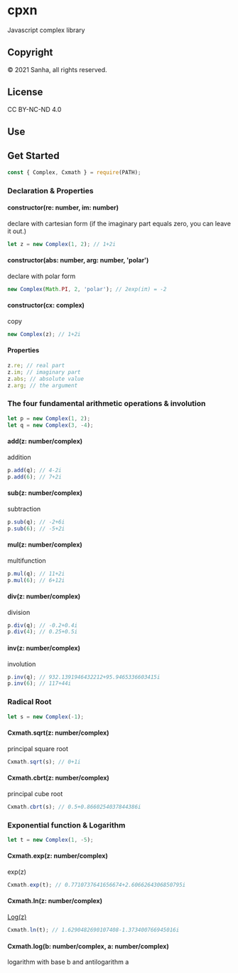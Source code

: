 # cpxn
Javascript complex library

## Copyright
&copy; 2021 Sanha, all rights reserved.

## License
CC BY-NC-ND 4.0

## Use

## Get Started
```javascript
const { Complex, Cxmath } = require(PATH);

```
### Declaration & Properties
#### constructor(re: number, im: number)
declare with cartesian form (if the imaginary part equals zero, you can leave it out.)
```javascript
let z = new Complex(1, 2); // 1+2i
```
#### constructor(abs: number, arg: number, 'polar')
declare with polar form
```javascript
new Complex(Math.PI, 2, 'polar'); // 2exp(iπ) = -2
```

#### constructor(cx: complex)
copy
```javascript
new Complex(z); // 1+2i
```

#### Properties
```javascript
z.re; // real part
z.im; // imaginary part
z.abs; // absolute value
z.arg; // the argument
```

### The four fundamental arithmetic operations & involution
```javascript
let p = new Complex(1, 2);
let q = new Complex(3, -4);
```
#### add(z: number/complex)
addition
```javascript
p.add(q); // 4-2i
p.add(6); // 7+2i
```

#### sub(z: number/complex)
subtraction
```javascript
p.sub(q); // -2+6i
p.sub(6); // -5+2i
```

#### mul(z: number/complex)
multifunction
```javascript
p.mul(q); // 11+2i
p.mul(6); // 6+12i
```

#### div(z: number/complex)
division
```javascript
p.div(q); // -0.2+0.4i
p.div(4); // 0.25+0.5i
```

#### inv(z: number/complex)
involution
```javascript
p.inv(q); // 932.1391946432212+95.9465336603415i
p.inv(6); // 117+44i
```

### Radical Root
```javascript
let s = new Complex(-1);
```

#### Cxmath.sqrt(z: number/complex)
principal square root
```javascript
Cxmath.sqrt(s); // 0+1i
```

#### Cxmath.cbrt(z: number/complex)
principal cube root
```javascript
Cxmath.cbrt(s); // 0.5+0.8660254037844386i
```

### Exponential function & Logarithm
```javascript
let t = new Complex(1, -5);
```

#### Cxmath.exp(z: number/complex)
exp(z)
```javascript
Cxmath.exp(t); // 0.7710737641656674+2.6066264306850795i
```

#### Cxmath.ln(z: number/complex)
<a href="https://namu.wiki/w/복소로그함수">Log(z)</a>
```javascript
Cxmath.ln(t); // 1.6290482690107408-1.373400766945016i
```

#### Cxmath.log(b: number/complex, a: number/complex)
logarithm with base b and antilogarithm a
